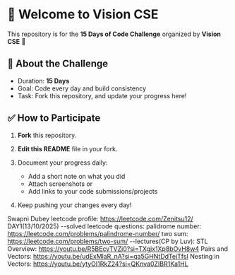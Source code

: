 # 👋 Welcome to Vision CSE  

This repository is for the **15 Days of Code Challenge** organized by **Vision CSE** 🚀  

## 📌 About the Challenge
- Duration: **15 Days**
- Goal: Code every day and build consistency  
- Task: Fork this repository, and update your progress here!  

## ✅ How to Participate
1. **Fork** this repository.  
2. **Edit this README** file in your fork.  
3. Document your progress daily:  
   - Add a short note on what you did  
   - Attach screenshots or  
   - Add links to your code submissions/projects  

4. Keep pushing your changes every day!

Swapni Dubey
leetcode profile: https://leetcode.com/Zenitsu12/
DAY1(13/10/2025)
   --solved leetcode questions:
      palidrome number: https://leetcode.com/problems/palindrome-number/
      two sum: https://leetcode.com/problems/two-sum/
   --lectures(CP by Luv):
      STL Overview: https://youtu.be/R5BEcvTVZj0?si=TXgjx1Xp8bOvH8w4
      Pairs and Vectors: https://youtu.be/udExMlaR_nA?si=qa5GHNtDdTejTfsI
      Nesting in Vectors: https://youtu.be/ytyOI1RkZ24?si=QKnva0ZIBR1Ka1HL

